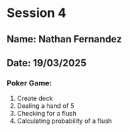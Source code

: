 # Session 4
## Name: Nathan Fernandez
## Date: 19/03/2025
### Poker Game:
1. Create deck
2. Dealing a hand of 5
3. Checking for a flush
4. Calculating probability of a flush